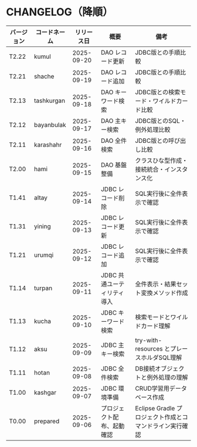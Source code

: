 # CHANGELOG（降順）

| バージョン | コードネーム | リリース日 | 概要 | 備考 |
|------------|-------------|------------|------|------|
| T2.22 | kumul | 2025-09-20 | DAO レコード更新 | JDBC版との手順比較 |
| T2.21 | shache | 2025-09-19 | DAO レコード追加 | JDBC版との手順比較 |
| T2.13 | tashkurgan | 2025-09-18 | DAO キーワード検索 | JDBC版との検索モード・ワイルドカード比較 |
| T2.12 | bayanbulak | 2025-09-17 | DAO 主キー検索 | JDBC版とのSQL・例外処理比較 |
| T2.11 | karashahr | 2025-09-16 | DAO 全件検索 | JDBC版との呼び出し比較 |
| T2.00 | hami | 2025-09-15 | DAO 基盤整備 | クラスひな型作成・接続統合・インスタンス化 |
| T1.41 | altay | 2025-09-14 | JDBC レコード削除 | SQL実行後に全件表示で確認 |
| T1.31 | yining | 2025-09-13 | JDBC レコード更新 | SQL実行後に全件表示で確認 |
| T1.21 | urumqi | 2025-09-12 | JDBC レコード追加 | SQL実行後に全件表示で確認 |
| T1.14 | turpan | 2025-09-11 | JDBC 共通ユーティリティ導入 | 全件表示・結果セット変換メソッド作成 |
| T1.13 | kucha | 2025-09-10 | JDBC キーワード検索 | 検索モードとワイルドカード理解 |
| T1.12 | aksu | 2025-09-09 | JDBC 主キー検索 | try-with-resources とプレースホルダSQL理解 |
| T1.11 | hotan | 2025-09-08 | JDBC 全件検索 | DB接続オブジェクトと例外処理の理解 |
| T1.00 | kashgar | 2025-09-07 | JDBC 環境準備 | CRUD学習用データベース作成 |
| T0.00 | prepared | 2025-09-06 | プロジェクト配布、起動確認 | Eclipse Gradle プロジェクト作成とコマンドライン実行確認 |
